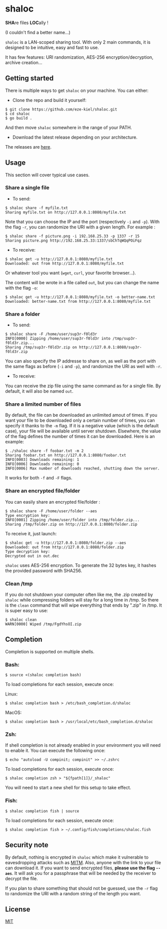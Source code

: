 # shaloc

**SHA**re files **LOC**ally !

(I couldn't find a better name...)

`shaloc` is a LAN-scoped sharing tool. With only 2 main commands, it is designed to be intuitive, easy and fast to use.

It has few features: URI randomization, AES-256 encryption/decryption, archive creation...

## Getting started

There is multiple ways to get `shaloc` on your machine. You can either:

* Clone the repo and build it yourself:

```
$ git clone https://github.com/eze-kiel/shaloc.git
$ cd shaloc
$ go build .
```

And then move `shaloc` somewhere in the range of your PATH.

* Download the latest release depending on your architecture.

The releases are [here](https://github.com/eze-kiel/shaloc/releases).

## Usage

This section will cover typical use cases.

### Share a single file

* To send:

```
$ shaloc share -f myfile.txt
Sharing myfile.txt on http://127.0.0.1:8080/myfile.txt
```

Note that you can choose the IP and the port (respectively `-i` and `-p`). With the flag `-r`, you can randomize the URI with a given length. For example :

```
$ shaloc share -f picture.png -i 192.168.25.33 -p 1337 -r 15
Sharing picture.png http://192.168.25.33:1337/sbChTqWQqPOiFqz
```

* To receive:

```
$ shaloc get -u http://127.0.0.1:8080/myfile.txt
Downloaded: out from http://127.0.0.1:8080/myfile.txt
```

Or whatever tool you want (`wget`, `curl`, your favorite browser...).

The content will be wrote in a file called `out`, but you can change the name with the flag `-o`:

```
$ shaloc get -u http://127.0.0.1:8080/myfile.txt -o better-name.txt
Downloaded: better-name.txt from http://127.0.0.1:8080/myfile.txt
```

### Share a folder

* To send:

```
$ shaloc share -F /home/user/sup3r-f0ld3r
INFO[0000] Zipping /home/user/sup3r-f0ld3r into /tmp/sup3r-f0ld3r.zip... 
Sharing /tmp/sup3r-f0ld3r.zip on http://127.0.0.1:8080/sup3r-f0ld3r.zip
```

You can also specify the IP addresse to share on, as well as the port with the same flags as before (`-i` and `-p`), and randomize the URI as well with `-r`.

* To receive:

You can receive the zip file using the same command as for a single file. By default, it will also be named `out`.

### Share a limited number of files

By default, the file can be downloaded an unlimited amout of times. If you want your file to be downloaded only a certain number of times, you can specify it thanks to the `-m` flag. If it is a negative value (which is the default case), your file will be available until server shutdown. Elsewhere, the value of the flag defines the number of times it can be downloaded. Here is an example:

```
$ ./shaloc share -f foobar.txt -m 2
Sharing foobar.txt on http://127.0.0.1:8080/foobar.txt
INFO[0003] Downloads remaining: 1                       
INFO[0006] Downloads remaining: 0                       
INFO[0006] Max number of downloads reached, shutting down the server.
```

It works for both `-f` and `-F` flags.

### Share an encrypted file/folder

You can easily share an encrypted file/folder :

```
$ shaloc share -F /home/user/folder --aes
Type encryption key:
INFO[0001] Zipping /home/user/folder into /tmp/folder.zip... 
Sharing /tmp/folder.zip on http://127.0.0.1:8080/folder.zip
```

To receive it, just launch:

```
$ shaloc get -u http://127.0.0.1:8080/folder.zip --aes
Downloaded: out from http://127.0.0.1:8080/folder.zip
Type decryption key:
Decrypted out in out.dec
```

`shaloc` uses AES-256 encryption. To generate the 32 bytes key, it hashes the provided password with SHA256.

### Clean /tmp

If you do not shutdown your computer often like me, the .zip created by `shaloc` while compressing folders will stay for a long time in /tmp. So there is the `clean` command that will wipe everything that ends by ".zip" in /tmp. It is super easy to use:

```
$ shaloc clean
WARN[0000] Wiped /tmp/FgdYhsOI.zip
```

## Completion

Completion is supported on multiple shells.

### Bash:

```
$ source <(shaloc completion bash)
```

To load completions for each session, execute once:

Linux:

```
$ shaloc completion bash > /etc/bash_completion.d/shaloc
```

MacOS:

```
$ shaloc completion bash > /usr/local/etc/bash_completion.d/shaloc
```

### Zsh:

If shell completion is not already enabled in your environment you will need to enable it.  You can execute the following once:

```
$ echo "autoload -U compinit; compinit" >> ~/.zshrc
```

To load completions for each session, execute once:

```
$ shaloc completion zsh > "${fpath[1]}/_shaloc"
```

You will need to start a new shell for this setup to take effect.

### Fish:

```
$ shaloc completion fish | source
```

To load completions for each session, execute once:

```
$ shaloc completion fish > ~/.config/fish/completions/shaloc.fish
```

## Security note

By default, nothing is encrypted in `shaloc` which make it vulnerable to eavesdropping attacks such as [MITM](https://en.wikipedia.org/wiki/Man-in-the-middle_attack). Also, anyone with the link to your file can download it. If you want to send encrypted files, **please use the flag `--aes`**. It will ask you for a passphrase that will be needed by the receiver to decrypt the file.

If you plan to share something that should not be guessed, use the `-r` flag to randomize the URI with a random string of the length you want.

## License

[MIT](https://choosealicense.com/licenses/mit/)
